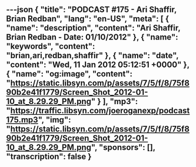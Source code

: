 ---json
{
  "title": "PODCAST #175 - Ari Shaffir, Brian Redban",
  "lang": "en-US",
  "meta": [
    {
      "name": "description",
      "content": "Ari Shaffir, Brian Redban - Date: 01/10/2012"
    },
    {
      "name": "keywords",
      "content": "brian,ari,redban,shaffir"
    },
    {
      "name": "date",
      "content": "Wed, 11 Jan 2012 05:12:51 +0000"
    },
    {
      "name": "og:image",
      "content": "https://static.libsyn.com/p/assets/7/5/f/8/75f890b2e41f1779/Screen_Shot_2012-01-10_at_8.29.29_PM.png"
    }
  ],
  "mp3": "https://traffic.libsyn.com/joeroganexp/podcast175.mp3",
  "img": "https://static.libsyn.com/p/assets/7/5/f/8/75f890b2e41f1779/Screen_Shot_2012-01-10_at_8.29.29_PM.png",
  "sponsors": [],
  "transcription": false
}
---
<episode-header />

<timemark seconds="0" />

<transcribe-call-to-action />

<episode-footer />